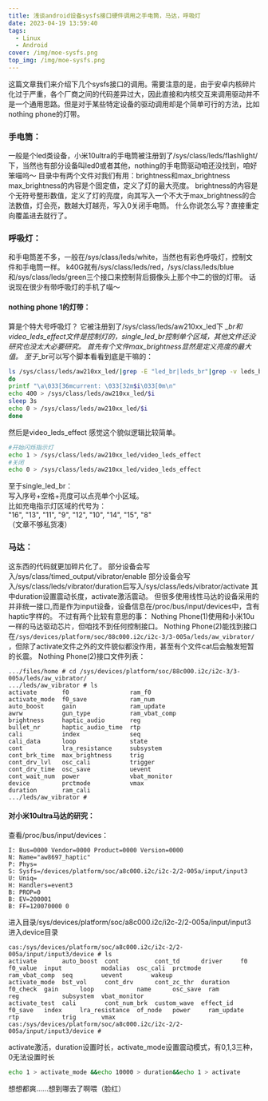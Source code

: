 ```yaml
---
title: 浅谈android设备sysfs接口硬件调用之手电筒，马达，呼吸灯
date: 2023-04-19 13:59:40
tags:
  - Linux
  - Android
cover: /img/moe-sysfs.png
top_img: /img/moe-sysfs.png
---
```


这篇文章我们来介绍下几个sysfs接口的调用。需要注意的是，由于安卓内核碎片化过于严重，各个厂商之间的代码差异过大，因此直接和内核交互来调用驱动并不是一个通用思路。但是对于某些特定设备的驱动调用却是个简单可行的方法，比如nothing phone的灯带。
### 手电筒：
一般是个led类设备，小米10ultra的手电筒被注册到了/sys/class/leds/flashlight/下，当然也有部分设备叫led0或者其他，nothing的手电筒驱动咱还没找到，咱好笨喵呜～
目录中有两个文件对我们有用：brightness和max_brightness
max_brightness的内容是个固定值，定义了灯的最大亮度。
brightness的内容是个无符号整形数值，定义了灯的亮度，向其写入一个不大于max_brightness的合法数值，灯会亮，数越大灯越亮，写入0关闭手电筒。
什么你说怎么写？直接重定向覆盖进去就行了。
### 呼吸灯：
和手电筒差不多，一般在/sys/class/leds/white，当然也有彩色呼吸灯，控制文件和手电筒一样。
k40G就有/sys/class/leds/red，/sys/class/leds/blue和/sys/class/leds/green三个接口来控制背后摄像头上那个中二的很的灯带。
话说现在很少有带呼吸灯的手机了喵～
#### nothing phone 1的灯带：
算是个特大号呼吸灯？
它被注册到了/sys/class/leds/aw210xx_led下
*_br和video_leds_effect文件是控制灯的，single_led_br控制单个区域，其他文件还没研究也没太大必要研究。
首先有个文件max_brightness显然是定义亮度的最大值。
至于*_br可以写个脚本看看到底是干嘛的：
```sh
ls /sys/class/leds/aw210xx_led/|grep -E "led_br|leds_br"|grep -v leds_breath_set|while read i
do
printf "\a\033[36mcurrent: \033[32m$i\033[0m\n"
echo 400 > /sys/class/leds/aw210xx_led/$i
sleep 3s
echo 0 > /sys/class/leds/aw210xx_led/$i
done
```
然后是video_leds_effect
感觉这个貌似逻辑比较简单。
```sh
#开始闪烁指示灯
echo 1 > /sys/class/leds/aw210xx_led/video_leds_effect
#关闭
echo 0 > /sys/class/leds/aw210xx_led/video_leds_effect
```
至于single_led_br：      
写入序号+空格+亮度可以点亮单个小区域。      
比如充电指示灯区域的代号为：      
"16", "13", "11", "9", "12", "10", "14", "15", "8"      
（文章不够私货凑）
### 马达：
这东西的代码就更加碎片化了。
部分设备会写入/sys/class/timed_output/vibrator/enable
部分设备会写入/sys/class/leds/vibrator/duration后写入/sys/class/leds/vibrator/activate
其中duration设置震动长度，activate激活震动。
但很多使用线性马达的设备采用的并非统一接口,而是作为input设备，设备信息在/proc/bus/input/devices中，含有haptic字样的。
不过有两个比较有意思的事：
Nothing Phone(1)使用和小米10u一样的马达驱动芯片，但咱找不到任何控制接口。
Nothing Phone(2)能找到接口在`/sys/devices/platform/soc/88c000.i2c/i2c-3/3-005a/leds/aw_vibrator/
`，但除了activate文件之外的文件貌似都没作用，甚至有个文件cat后会触发短暂的长震。
Nothing Phone(2)接口文件列表：
```
.../files/home # cd /sys/devices/platform/soc/88c000.i2c/i2c-3/3-005a/leds/aw_vibrator/
.../leds/aw_vibrator # ls
activate       f0                 ram_f0
activate_mode  f0_save            ram_num
auto_boost     gain               ram_update
awrw           gun_type           ram_vbat_comp
brightness     haptic_audio       reg
bullet_nr      haptic_audio_time  rtp
cali           index              seq
cali_data      loop               state
cont           lra_resistance     subsystem
cont_brk_time  max_brightness     trig
cont_drv_lvl   osc_cali           trigger
cont_drv_time  osc_save           uevent
cont_wait_num  power              vbat_monitor
device         prctmode           vmax
duration       ram_cali
.../leds/aw_vibrator #
```
#### 对小米10ultra马达的研究：
查看/proc/bus/input/devices：
```text
I: Bus=0000 Vendor=0000 Product=0000 Version=0000
N: Name="aw8697_haptic"
P: Phys=
S: Sysfs=/devices/platform/soc/a8c000.i2c/i2c-2/2-005a/input/input3
U: Uniq=
H: Handlers=event3
B: PROP=0
B: EV=200001
B: FF=120070000 0
```
进入目录/sys/devices/platform/soc/a8c000.i2c/i2c-2/2-005a/input/input3
进入device目录
```text
cas:/sys/devices/platform/soc/a8c000.i2c/i2c-2/2-005a/input/input3/device # ls
activate       auto_boost  cont          cont_td      driver     f0        f0_value  input           modalias  osc_cali  prctmode    ram_vbat_comp  seq        uevent        wakeup
activate_mode  bst_vol     cont_drv      cont_zc_thr  duration   f0_check  gain      loop            name      osc_save  ram         reg            subsystem  vbat_monitor
activate_test  cali        cont_num_brk  custom_wave  effect_id  f0_save   index     lra_resistance  of_node   power     ram_update  rtp            trig       vmax
cas:/sys/devices/platform/soc/a8c000.i2c/i2c-2/2-005a/input/input3/device #
```
activate激活，duration设置时长，activate_mode设置震动模式，有0,1,3三种，0无法设置时长
```sh
echo 1 > activate_mode &&echo 10000 > duration&&echo 1 > activate
```
想想都爽......想到哪去了啊喂（脸红）